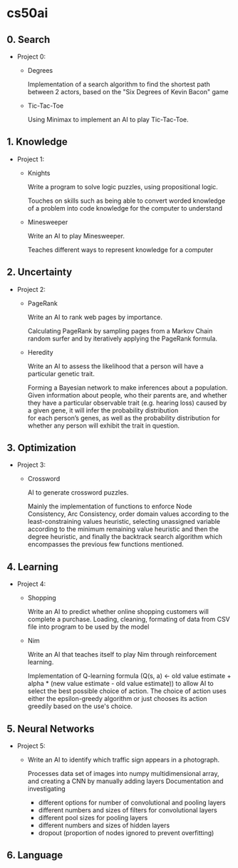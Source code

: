 # cs50ai
## 0. Search
- Project 0:

  - Degrees

    Implementation of a search algorithm to find the shortest path between 2 actors, based on the "Six Degrees of Kevin Bacon" game

  - Tic-Tac-Toe

    Using Minimax to implement an AI to play Tic-Tac-Toe.

## 1. Knowledge
- Project 1:

  - Knights

    Write a program to solve logic puzzles, using propositional logic.

    Touches on skills such as being able to convert worded knowledge of a problem into code knowledge for the computer to understand

  - Minesweeper
 
    Write an AI to play Minesweeper.

    Teaches different ways to represent knowledge for a computer
    
## 2. Uncertainty
- Project 2:

  - PageRank
 
    Write an AI to rank web pages by importance.

    Calculating PageRank by sampling pages from a Markov Chain random surfer and by iteratively applying the PageRank formula.

  - Heredity
 
    Write an AI to assess the likelihood that a person will have a particular genetic trait.

    Forming a Bayesian network to make inferences about a population. Given information about people, who their parents are, and whether they have a particular observable trait (e.g. hearing loss) caused by a given gene, it will infer the probability distribution   
for each person’s genes, as well as the probability distribution for whether any person will exhibit the trait in question.

## 3. Optimization
- Project 3:

  - Crossword

    AI to generate crossword puzzles.
    
    Mainly the implementation of functions to enforce Node Consistency, Arc Consistency, order domain values according to the least-constraining values heuristic, selecting unassigned variable according to the minimum remaining value heuristic and then the degree heuristic, and finally the backtrack search algorithm which encompasses the previous few functions mentioned.

## 4. Learning
- Project 4:

  - Shopping
 
    Write an AI to predict whether online shopping customers will complete a purchase.
    Loading, cleaning, formating of data from CSV file into program to be used by the model

  - Nim

    Write an AI that teaches itself to play Nim through reinforcement learning.
    
    Implementation of Q-learning formula (Q(s, a) <- old value estimate + alpha * (new value estimate - old value estimate)) to allow AI to select the best possible choice of action. The choice of action uses either the epsilon-greedy algorithm or just chooses its action greedily based on the use's choice.

## 5. Neural Networks
- Project 5:

  - Write an AI to identify which traffic sign appears in a photograph.
 
    Processes data set of images into numpy multidimensional array, and creating a CNN by manually adding layers
    Documentation and investigating
    - different options for number of convolutional and pooling layers
    - different numbers and sizes of filters for convolutional layers
    - different pool sizes for pooling layers
    - different numbers and sizes of hidden layers
    - dropout (proportion of nodes ignored to prevent overfitting)
## 6. Language
